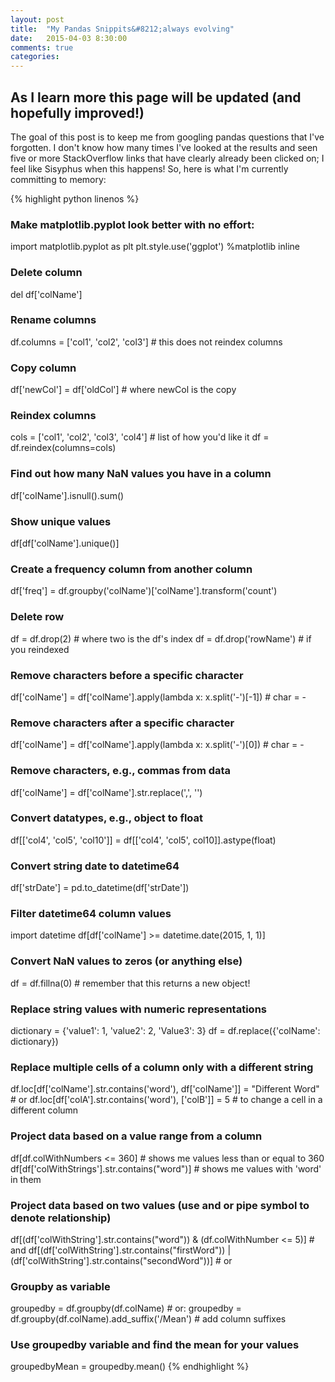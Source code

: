 ```yaml
---
layout: post
title:  "My Pandas Snippits&#8212;always evolving"
date:   2015-04-03 8:30:00
comments: true
categories:
---
```

## As I learn more this page will be updated (and hopefully improved!)

The goal of this post is to keep me from googling pandas questions
that I've forgotten.  I don't know how many times I've looked at the results
and seen five or more StackOverflow links that have clearly already been
clicked on; I feel like Sisyphus when this happens!  So, here is what I'm
currently committing to memory:

{% highlight python linenos %}
### Make matplotlib.pyplot look better with no effort:
import matplotlib.pyplot as plt
plt.style.use('ggplot')
%matplotlib inline


### Delete column
del df['colName']


### Rename columns
df.columns = ['col1', 'col2', 'col3'] # this does not reindex columns


### Copy column
df['newCol'] = df['oldCol'] # where newCol is the copy


### Reindex columns
cols = ['col1', 'col2', 'col3', 'col4'] # list of how you'd like it
df = df.reindex(columns=cols)


### Find out how many NaN values you have in a column
df['colName'].isnull().sum()


### Show unique values
df[df['colName'].unique()]

### Create a frequency column from another column
df['freq'] = df.groupby('colName')['colName'].transform('count')

### Delete row
df = df.drop(2)  # where two is the df's index
df = df.drop('rowName')  # if you reindexed


### Remove characters before a specific character
df['colName'] = df['colName'].apply(lambda x: x.split('-')[-1]) # char = -


### Remove characters after a specific character
df['colName'] = df['colName'].apply(lambda x: x.split('-')[0]) # char = -


### Remove characters, e.g., commas from data
df['colName'] = df['colName'].str.replace(',', '')


### Convert datatypes, e.g., object to float
df[['col4', 'col5', 'col10']] = df[['col4', 'col5', col10]].astype(float)


### Convert string date to datetime64
df['strDate'] = pd.to_datetime(df['strDate'])


### Filter datetime64 column values
import datetime
df[df['colName'] >= datetime.date(2015, 1, 1)]


### Convert NaN values to zeros (or anything else)
df = df.fillna(0) # remember that this returns a new object!


### Replace string values with numeric representations
dictionary = {'value1': 1, 'value2': 2, 'Value3': 3}
df = df.replace({'colName': dictionary})


### Replace multiple cells of a column only with a different string
df.loc[df['colName'].str.contains('word'), df['colName']] = "Different Word" # or
df.loc[df['colA'].str.contains('word'), ['colB']] = 5 # to change a cell in a different column


### Project data based on a value range from a column
df[df.colWithNumbers <= 360] # shows me values less than or equal to 360
df[df['colWithStrings'].str.contains("word")] # shows me values with 'word' in them


### Project data based on two values (use and or pipe symbol to denote relationship)
df[(df['colWithString'].str.contains("word")) & (df.colWithNumber <= 5)] # and
df[(df['colWithString'].str.contains("firstWord")) | (df['colWithString'].str.contains("secondWord"))] # or


### Groupby as variable
groupedby = df.groupby(df.colName) # or:
groupedby = df.groupby(df.colName).add_suffix('/Mean') # add column suffixes


### Use groupedby variable and find the mean for your values
groupedbyMean = groupedby.mean()
{% endhighlight %}
